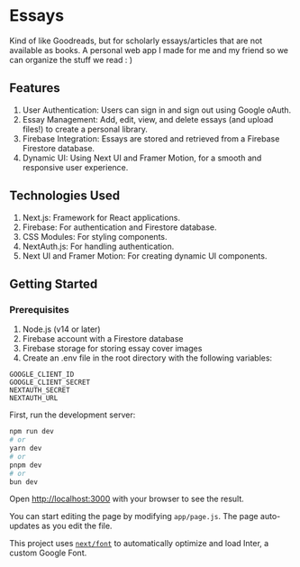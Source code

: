 # Essays

Kind of like Goodreads, but for scholarly essays/articles that are not available as books. A personal web app I made for me and my friend so we can organize the stuff we read  :  )

## Features

1. User Authentication: Users can sign in and sign out using Google oAuth.
2. Essay Management: Add, edit, view, and delete essays (and upload files!) to create a personal library.
3. Firebase Integration: Essays are stored and retrieved from a Firebase Firestore database.
3. Dynamic UI: Using Next UI and Framer Motion, for a smooth and responsive user experience.

## Technologies Used

1. Next.js: Framework for React applications.
2. Firebase: For authentication and Firestore database.
3. CSS Modules: For styling components.
4. NextAuth.js: For handling authentication.
5. Next UI and Framer Motion: For creating dynamic UI components.


## Getting Started

### Prerequisites
1. Node.js (v14 or later)
2. Firebase account with a Firestore database
3. Firebase storage for storing essay cover images
4. Create an .env file in the root directory with the following variables:

```
GOOGLE_CLIENT_ID
GOOGLE_CLIENT_SECRET
NEXTAUTH_SECRET
NEXTAUTH_URL
```

First, run the development server:

```bash
npm run dev
# or
yarn dev
# or
pnpm dev
# or
bun dev
```

Open [http://localhost:3000](http://localhost:3000) with your browser to see the result.

You can start editing the page by modifying `app/page.js`. The page auto-updates as you edit the file.

This project uses [`next/font`](https://nextjs.org/docs/basic-features/font-optimization) to automatically optimize and load Inter, a custom Google Font.
